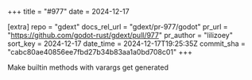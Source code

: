 +++
title = "#977"
date = 2024-12-17

[extra]
repo = "gdext"
docs_rel_url = "gdext/pr-977/godot"
pr_url = "https://github.com/godot-rust/gdext/pull/977"
pr_author = "lilizoey"
sort_key = 2024-12-17
date_time = 2024-12-17T19:25:35Z
commit_sha = "cabc80ae40856ee7fbd27b34b83aa1a0bd708c01"
+++

Make builtin methods with varargs get generated
